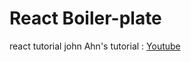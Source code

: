 # React Boiler-plate

react tutorial 
john Ahn's tutorial : [Youtube][youtubelink]

[youtubelink]: https://www.youtube.com/watch?v=fgoMqmNKE18&list=PL9a7QRYt5fqkZC9jc7jntD1WuAogjo_9T "Go tutorial"
